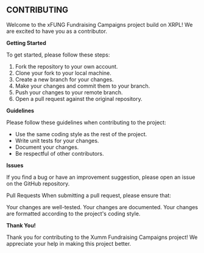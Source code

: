 ## CONTRIBUTING ##

Welcome to the xFUNG Fundraising Campaigns project build on XRPL! 
We are excited to have you as a contributor.

**Getting Started**

To get started, please follow these steps:

1. Fork the repository to your own account.
2. Clone your fork to your local machine.
3. Create a new branch for your changes.
4. Make your changes and commit them to your branch.
5. Push your changes to your remote branch.
6. Open a pull request against the original repository.

**Guidelines**

Please follow these guidelines when contributing to the project:

- Use the same coding style as the rest of the project.
- Write unit tests for your changes.
- Document your changes.
- Be respectful of other contributors.

**Issues**

If you find a bug or have an improvement suggestion, please open an issue on the GitHub repository.

Pull Requests
When submitting a pull request, please ensure that:

Your changes are well-tested.
Your changes are documented.
Your changes are formatted according to the project's coding style.

**Thank You!**

Thank you for contributing to the Xumm Fundraising Campaigns project! We appreciate your help in making this project better.
